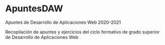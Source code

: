 # ApuntesDAW
Apuntes de Desarrollo de Aplicaciones Web 2020-2021

Recopilación de apuntes y ejercicios del ciclo formativo de grado superior de Desarrollo de Aplicaciones Web
